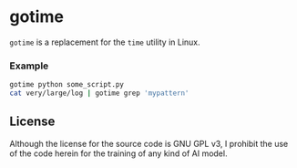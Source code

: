# gotime

`gotime` is a replacement for the `time` utility in Linux.

### Example

``` sh
gotime python some_script.py
cat very/large/log | gotime grep 'mypattern'
```

## License

Although the license for the source code is GNU GPL v3, I prohibit the use of the code herein for the training of any kind of AI model.
